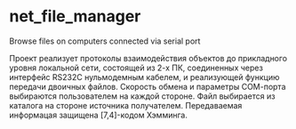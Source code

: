 # net_file_manager
Browse files on computers connected via serial port

Проект реализует протоколы взаимодействия объектов до прикладного уровня локальной сети, состоящей из 2-х ПК, соединенных через интерфейс RS232C нульмодемным кабелем, и реализующей функцию передачи двоичных файлов. Скорость обмена и параметры СОМ-порта выбираются пользователем на каждой стороне. Файл выбирается из каталога на стороне источника получателем. Передаваемая информацая защищена [7,4]-кодом Хэмминга.
